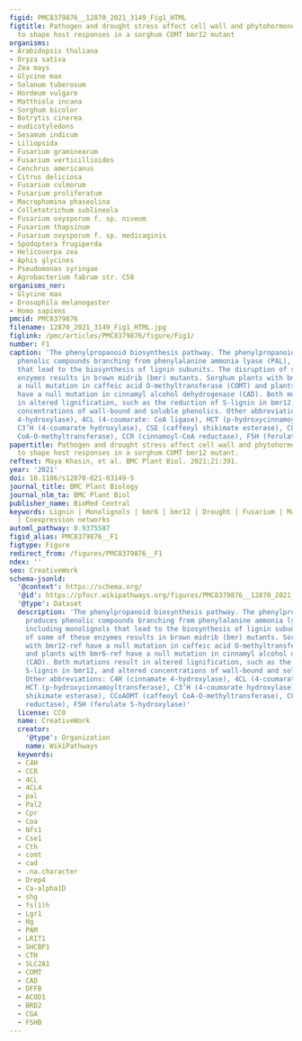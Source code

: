 ```yaml
---
figid: PMC8379876__12870_2021_3149_Fig1_HTML
figtitle: Pathogen and drought stress affect cell wall and phytohormone signaling
  to shape host responses in a sorghum COMT bmr12 mutant
organisms:
- Arabidopsis thaliana
- Oryza sativa
- Zea mays
- Glycine max
- Solanum tuberosum
- Hordeum vulgare
- Matthiola incana
- Sorghum bicolor
- Botrytis cinerea
- eudicotyledons
- Sesamum indicum
- Liliopsida
- Fusarium graminearum
- Fusarium verticillioides
- Cenchrus americanus
- Citrus deliciosa
- Fusarium culmorum
- Fusarium proliferatum
- Macrophomina phaseolina
- Colletotrichum sublineola
- Fusarium oxysporum f. sp. niveum
- Fusarium thapsinum
- Fusarium oxysporum f. sp. medicaginis
- Spodoptera frugiperda
- Helicoverpa zea
- Aphis glycines
- Pseudomonas syringae
- Agrobacterium fabrum str. C58
organisms_ner:
- Glycine max
- Drosophila melanogaster
- Homo sapiens
pmcid: PMC8379876
filename: 12870_2021_3149_Fig1_HTML.jpg
figlink: /pmc/articles/PMC8379876/figure/Fig1/
number: F1
caption: 'The phenylpropanoid biosynthesis pathway. The phenylpropanoid pathway produces
  phenolic compounds branching from phenylalanine ammonia lyase (PAL), including monolignols
  that lead to the biosynthesis of lignin subunits. The disruption of some of these
  enzymes results in brown midrib (bmr) mutants. Sorghum plants with bmr12-ref have
  a null mutation in caffeic acid O-methyltransferase (COMT) and plants with bmr6-ref
  have a null mutation in cinnamyl alcohol dehydrogenase (CAD). Both mutations result
  in altered lignification, such as the reduction of S-lignin in bmr12, and altered
  concentrations of wall-bound and soluble phenolics. Other abbreviations: C4H (cinnamate
  4-hydroxylase), 4CL (4-coumarate: CoA ligase), HCT (p-hydroxycinnamoyltransferase),
  C3’H (4-coumarate hydroxylase), CSE (caffeoyl shikimate esterase), CCoAOMT (caffeoyl
  CoA-O-methyltransferase), CCR (cinnamoyl-CoA reductase), F5H (ferulate 5-hydroxylase)'
papertitle: Pathogen and drought stress affect cell wall and phytohormone signaling
  to shape host responses in a sorghum COMT bmr12 mutant.
reftext: Maya Khasin, et al. BMC Plant Biol. 2021;21:391.
year: '2021'
doi: 10.1186/s12870-021-03149-5
journal_title: BMC Plant Biology
journal_nlm_ta: BMC Plant Biol
publisher_name: BioMed Central
keywords: Lignin | Monolignols | bmr6 | bmr12 | Drought | Fusarium | Macrophomina
  | Coexpression networks
automl_pathway: 0.9375587
figid_alias: PMC8379876__F1
figtype: Figure
redirect_from: /figures/PMC8379876__F1
ndex: ''
seo: CreativeWork
schema-jsonld:
  '@context': https://schema.org/
  '@id': https://pfocr.wikipathways.org/figures/PMC8379876__12870_2021_3149_Fig1_HTML.html
  '@type': Dataset
  description: 'The phenylpropanoid biosynthesis pathway. The phenylpropanoid pathway
    produces phenolic compounds branching from phenylalanine ammonia lyase (PAL),
    including monolignols that lead to the biosynthesis of lignin subunits. The disruption
    of some of these enzymes results in brown midrib (bmr) mutants. Sorghum plants
    with bmr12-ref have a null mutation in caffeic acid O-methyltransferase (COMT)
    and plants with bmr6-ref have a null mutation in cinnamyl alcohol dehydrogenase
    (CAD). Both mutations result in altered lignification, such as the reduction of
    S-lignin in bmr12, and altered concentrations of wall-bound and soluble phenolics.
    Other abbreviations: C4H (cinnamate 4-hydroxylase), 4CL (4-coumarate: CoA ligase),
    HCT (p-hydroxycinnamoyltransferase), C3’H (4-coumarate hydroxylase), CSE (caffeoyl
    shikimate esterase), CCoAOMT (caffeoyl CoA-O-methyltransferase), CCR (cinnamoyl-CoA
    reductase), F5H (ferulate 5-hydroxylase)'
  license: CC0
  name: CreativeWork
  creator:
    '@type': Organization
    name: WikiPathways
  keywords:
  - C4H
  - CCR
  - 4CL
  - 4CL4
  - pal
  - Pal2
  - Cpr
  - Coa
  - Nfs1
  - Cse1
  - Cth
  - comt
  - cad
  - .na.character
  - Drep4
  - Ca-alpha1D
  - shg
  - fs(1)h
  - Lgr1
  - Hg
  - PAM
  - LRIT1
  - SHCBP1
  - CTH
  - SLC2A1
  - COMT
  - CAD
  - DFFB
  - ACOD1
  - BRD2
  - CGA
  - FSHB
---
```

